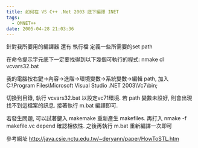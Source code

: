 ```yaml
---
title: 如何在 VS C++ .Net 2003 底下編譯 INET
tags:
  - OMNET++
date: 2005-04-28 21:03:36
---
```


針對我所要用的編譯器 還有 執行檔 定義一些所需要的set path

在命令提示字元底下一定要找得到以下幾個可執行的程式:
nmake
cl
vcvars32.bat

我的電腦按右鍵->內容->進階->環境變數->系統變數->編輯 path, 加入
C:\Program Files\Microsoft Visual Studio .NET 2003\Vc7\bin;

切換到目錄, 執行 vcvars32.bat 以設定vc71環境. 
若 path 變數未設好, 則會出現找不到這檔案的訊息.
接著執行 m.bat 編譯即可.

若發生問題, 可以試著鍵入
makemake
重新產生 makefiles. 
再打入
nmake -f makefile.vc depend
確認相依性.
之後再執行 m.bat 重新編譯一次即可

參考網址
http://java.csie.nctu.edu.tw/~deryann/paper/HowToSTL.htm